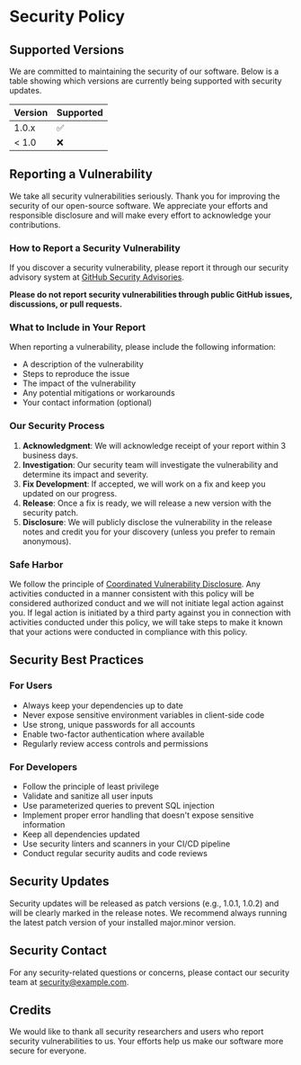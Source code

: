# Security Policy

## Supported Versions

We are committed to maintaining the security of our software. Below is a table showing which versions are currently being supported with security updates.

| Version | Supported          |
| ------- | ------------------ |
| 1.0.x   | :white_check_mark: |
| < 1.0   | :x:                |

## Reporting a Vulnerability

We take all security vulnerabilities seriously. Thank you for improving the security of our open-source software. We appreciate your efforts and responsible disclosure and will make every effort to acknowledge your contributions.

### How to Report a Security Vulnerability

If you discover a security vulnerability, please report it through our security advisory system at [GitHub Security Advisories](https://github.com/yourusername/studyforge/security/advisories).

**Please do not report security vulnerabilities through public GitHub issues, discussions, or pull requests.**

### What to Include in Your Report

When reporting a vulnerability, please include the following information:

- A description of the vulnerability
- Steps to reproduce the issue
- The impact of the vulnerability
- Any potential mitigations or workarounds
- Your contact information (optional)

### Our Security Process

1. **Acknowledgment**: We will acknowledge receipt of your report within 3 business days.
2. **Investigation**: Our security team will investigate the vulnerability and determine its impact and severity.
3. **Fix Development**: If accepted, we will work on a fix and keep you updated on our progress.
4. **Release**: Once a fix is ready, we will release a new version with the security patch.
5. **Disclosure**: We will publicly disclose the vulnerability in the release notes and credit you for your discovery (unless you prefer to remain anonymous).

### Safe Harbor

We follow the principle of [Coordinated Vulnerability Disclosure](https://en.wikipedia.org/wiki/Coordinated_vulnerability_disclosure). Any activities conducted in a manner consistent with this policy will be considered authorized conduct and we will not initiate legal action against you. If legal action is initiated by a third party against you in connection with activities conducted under this policy, we will take steps to make it known that your actions were conducted in compliance with this policy.

## Security Best Practices

### For Users

- Always keep your dependencies up to date
- Never expose sensitive environment variables in client-side code
- Use strong, unique passwords for all accounts
- Enable two-factor authentication where available
- Regularly review access controls and permissions

### For Developers

- Follow the principle of least privilege
- Validate and sanitize all user inputs
- Use parameterized queries to prevent SQL injection
- Implement proper error handling that doesn't expose sensitive information
- Keep all dependencies updated
- Use security linters and scanners in your CI/CD pipeline
- Conduct regular security audits and code reviews

## Security Updates

Security updates will be released as patch versions (e.g., 1.0.1, 1.0.2) and will be clearly marked in the release notes. We recommend always running the latest patch version of your installed major.minor version.

## Security Contact

For any security-related questions or concerns, please contact our security team at [security@example.com](mailto:security@example.com).

## Credits

We would like to thank all security researchers and users who report security vulnerabilities to us. Your efforts help us make our software more secure for everyone.
